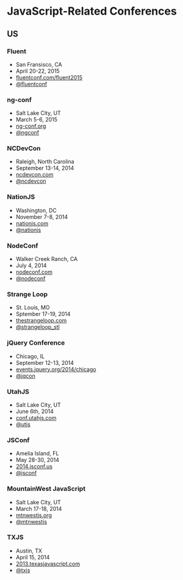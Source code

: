 # JavaScript-Related Conferences

## US

### Fluent

* San Fransisco, CA
* April 20-22, 2015
* [fluentconf.com/fluent2015](http://fluentconf.com/fluent2015)
* [@fluentconf](https://twitter.com/fluentconf)

### ng-conf

* Salt Lake City, UT
* March 5-6, 2015
* [ng-conf.org](http://ng-conf.org/)
* [@ngconf](https://twitter.com/ngconf)

### NCDevCon

* Raleigh, North Carolina
* September 13-14, 2014
* [ncdevcon.com](http://www.ncdevcon.com/)
* [@ncdevcon](https://twitter.com/ncdevcon)

### NationJS

* Washington, DC
* November 7-8, 2014
* [nationjs.com](http://nationjs.com/)
* [@nationjs](https://twitter.com/nationjs)

### NodeConf

* Walker Creek Ranch, CA
* July 4, 2014
* [nodeconf.com](http://nodeconf.com/)
* [@nodeconf](https://twitter.com/nodeconf)

### Strange Loop

* St. Louis, MO
* Sptember 17-19, 2014
* [thestrangeloop.com](https://thestrangeloop.com/)
* [@strangeloop_stl](https://twitter.com/strangeloop_stl)

### jQuery Conference

* Chicago, IL
* September 12-13, 2014
* [events.jquery.org/2014/chicago](http://events.jquery.org/2014/chicago/)
* [@jqcon](https://twitter.com/jqcon)

### UtahJS

* Salt Lake City, UT
* June 6th, 2014
* [conf.utahjs.com](http://conf.utahjs.com/)
* [@utjs](https://twitter.com/utjs)

### JSConf

* Amelia Island, FL
* May 28-30, 2014
* [2014.jsconf.us](http://2014.jsconf.us/)
* [@jsconf](https://twitter.com/jsconf)

### MountainWest JavaScript

* Salt Lake City, UT
* March 17-18, 2014
* [mtnwestjs.org](http://mtnwestjs.org/)
* [@mtnwestjs](https://twitter.com/mtnwestjs)

### TXJS

* Austin, TX
* April 15, 2014
* [2013.texasjavascript.com](http://2013.texasjavascript.com/)
* [@txjs](https://twitter.com/txjs)
